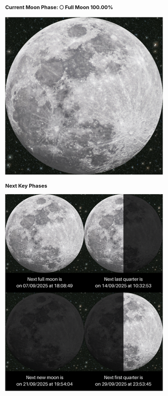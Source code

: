 ### Current Moon Phase: 🌕 Full Moon 100.00%
![Moon Phase](moonphase.png)
### Next Key Phases
![Gallery](gallery.png)